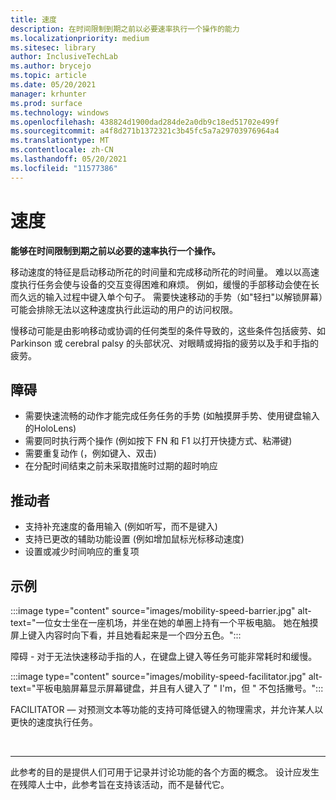 ```yaml
---
title: 速度
description: 在时间限制到期之前以必要速率执行一个操作的能力
ms.localizationpriority: medium
ms.sitesec: library
author: InclusiveTechLab
ms.author: brycejo
ms.topic: article
ms.date: 05/20/2021
manager: krhunter
ms.prod: surface
ms.technology: windows
ms.openlocfilehash: 438824d1900dad284de2a0db9c18ed51702e499f
ms.sourcegitcommit: a4f8d271b1372321c3b45fc5a7a29703976964a4
ms.translationtype: MT
ms.contentlocale: zh-CN
ms.lasthandoff: 05/20/2021
ms.locfileid: "11577386"
---
```

# <a name="speed"></a>速度

**能够在时间限制到期之前以必要的速率执行一个操作。**

移动速度的特征是启动移动所花的时间量和完成移动所花的时间量。 难以以高速度执行任务会使与设备的交互变得困难和麻烦。 例如，缓慢的手部移动会使在长而久远的输入过程中键入单个句子。 需要快速移动的手势（如"轻扫"以解锁屏幕）可能会排除无法以这种速度执行此运动的用户的访问权限。

慢移动可能是由影响移动或协调的任何类型的条件导致的，这些条件包括疲劳、如 Parkinson 或 cerebral palsy 的头部状况、对眼睛或拇指的疲劳以及手和手指的疲劳。


## <a name="barriers"></a>障碍
* 需要快速流畅的动作才能完成任务任务的手势 (如触摸屏手势、使用键盘输入的HoloLens) 
* 需要同时执行两个操作 (例如按下 FN 和 F1 以打开快捷方式、粘滞键) 
* 需要重复动作 (，例如键入、双击) 
* 在分配时间结束之前未采取措施时过期的超时响应

## <a name="facilitators"></a>推动者

* 支持补充速度的备用输入 (例如听写，而不是键入) 
* 支持已更改的辅助功能设置 (例如增加鼠标光标移动速度) 
* 设置或减少时间响应的重复项


## <a name="examples"></a>示例

:::image type="content" source="images/mobility-speed-barrier.jpg" alt-text="一位女士坐在一座机场，并坐在她的单圈上持有一个平板电脑。 她在触摸屏上键入内容时向下看，并且她看起来是一个四分五色。":::

障碍 - 对于无法快速移动手指的人，在键盘上键入等任务可能非常耗时和缓慢。

:::image type="content" source="images/mobility-speed-facilitator.jpg" alt-text="平板电脑屏幕显示屏幕键盘，并且有人键入了 &quot; I'm，但 &quot; 不包括撇号。":::

FACILITATOR — 对预测文本等功能的支持可降低键入的物理需求，并允许某人以更快的速度执行任务。

&nbsp;

[comment]: # (Footer 语句)
___
此参考的目的是提供人们可用于记录并讨论功能的各个方面的概念。 设计应发生在残障人士中，此参考旨在支持该活动，而不是替代它。 